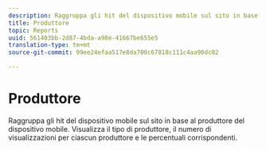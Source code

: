 ```yaml
---
description: Raggruppa gli hit del dispositivo mobile sul sito in base al produttore del dispositivo mobile. Visualizza il tipo di produttore, il numero di visualizzazioni per ciascun produttore e le percentuali corrispondenti.
title: Produttore
topic: Reports
uuid: 561403bb-2d87-4bda-a98e-41667be655e5
translation-type: tm+mt
source-git-commit: 99ee24efaa517e8da700c67818c111c4aa90dc02

---
```



# Produttore

Raggruppa gli hit del dispositivo mobile sul sito in base al produttore del dispositivo mobile. Visualizza il tipo di produttore, il numero di visualizzazioni per ciascun produttore e le percentuali corrispondenti.

